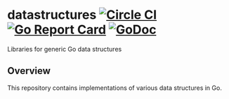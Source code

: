 # datastructures [![Circle CI](https://circleci.com/gh/segmentio/datastructures.svg?style=shield&circle-token=2c3079a79039343d9f908458f82d0dd8e929cb2e)](https://circleci.com/gh/segmentio/datastructures) [![Go Report Card](https://goreportcard.com/badge/github.com/segmentio/datastructures)](https://goreportcard.com/report/github.com/segmentio/datastructures) [![GoDoc](https://godoc.org/github.com/segmentio/datastructures?status.svg)](https://godoc.org/github.com/segmentio/datastructures)
Libraries for generic Go data structures

## Overview

This repository contains implementations of various data structures in Go.
